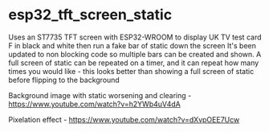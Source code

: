 # esp32_tft_screen_static
Uses an ST7735 TFT screen with ESP32-WROOM to display UK TV test card F in black and white then run a fake bar of static down the screen
It's been updated to non blocking code so multiple bars can be created and shown.
A full screen of static can be repeated on a timer, and it can repeat how many times you would like - this looks better than showing a full screen of static before flipping to the background

Background image with static worsening and clearing - https://www.youtube.com/watch?v=h2YWb4uV4dA

Pixelation effect - https://www.youtube.com/watch?v=dXvpOEE7Ucw
